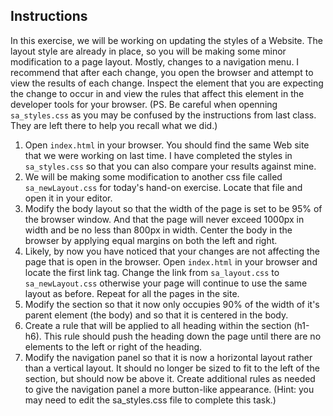 ## Instructions
In this exercise, we will be working on updating the styles of a Website. The layout style are already in place, so you will be making some minor modification to a page layout. Mostly, changes to a navigation menu. I recommend that after each change, you open the browser and attempt to view the results of each change. Inspect the element that you are expecting the change to occur in and view the rules that affect this element in the developer tools for your browser. (PS. Be careful when openning ```sa_styles.css``` as you may be confused by the instructions from last class. They are left there to help you recall what we did.)

1. Open ```index.html``` in your browser. You should find the same Web site that we were working on last time. I have completed the styles in ```sa_styles.css``` so that you can also compare your results against mine.
2. We will be making some modification to another css file called ```sa_newLayout.css``` for today's hand-on exercise. Locate that file and open it in your editor.
3. Modify the body layout so that the width of the page is set to be 95% of the browser window. And that the page will never exceed 1000px in width and be no less than 800px in width. Center the body in the browser by applying equal margins on both the left and right.
4. Likely, by now you have noticed that your changes are not affecting the page that is open in the browser. Open ```index.html``` in your browser and locate the first link tag. Change the link from ```sa_layout.css``` to ```sa_newLayout.css``` otherwise your page will continue to use the same layout as before. Repeat for all the pages in the site.
5. Modify the section so that it now only occupies 90% of the width of it's parent element (the body) and so that it is centered in the body.
6. Create a rule that will be applied to all heading within the section (h1-h6). This rule should push the heading down the page until there are no elements to the left or right of the heading.
7.    Modify the navigation panel so that it is now a horizontal layout rather than a vertical layout. It should no longer be sized to fit to the left of the section, but should now be above it. Create additional rules as needed to give the navigation panel a more button-like appearance. (Hint: you may need to edit the sa_styles.css file to complete this task.)